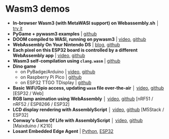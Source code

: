 # Wasm3 demos

- **In-browser Wasm3 (with MetaWASI support) on Webassembly.sh** │ [try it](https://webassembly.sh/?run-command=wasm3)
- **PyGame + pywasm3 examples** | [github](https://github.com/wasm3/pywasm3/tree/main/examples)
- **DOOM compiled to WASI, running on pywasm3** |  [video](https://twitter.com/wasm3_engine/status/1393588527863144450), [github](https://github.com/wasm3/pywasm3-doom-demo)
- **WebAssembly On Your Nintendo DS** |  [blog](https://softwayre.com/blog/2021/09/13/webassembly-on-your-nintendo-ds), [github](https://github.com/moxon6/snake-assemblyscript-ds)
- **Each pixel on this ESP32 board is controlled by a different WebAssembly app** |  [video](https://twitter.com/zubr_kabbi/status/1436833749359017985), [github](https://github.com/kabbi/m5-atom-wasms)
- **Wasm3 self-compilation using `clang.wasm`** |  [github](https://github.com/wasm3/wasm3-self-compiling)
- **Dino game**
  - on PyBadge/Arduino | [video](https://twitter.com/vshymanskyy/status/1345048053041029121), [github](https://github.com/wasm3/wasm3-arduino/tree/main/examples/Wasm_Dino_PyBadge)
  - on Raspberry Pi Pico | [github](https://github.com/vshymanskyy/wasm3_dino_rpi_pico)
  - on ESP32 TTGO TDisplay | [github](https://github.com/wasm3/wasm3-arduino/tree/main/examples/Wasm_Dino_ESP32_TDisplay)
- **Basic WiFi/Gpio access, updating `wasm` file over-the-air** │ [video](https://twitter.com/alvaroviebrantz/status/1221618910803513344), [github](https://github.com/alvarowolfx/wasm-arduino-wifi) [ESP32 / Web] 
- **RGB lamp animation using WebAssembly** │ [video](https://twitter.com/wasm3_engine/status/1222835097289752576), [github](https://github.com/vshymanskyy/Wasm3_RGB_Lamp) [nRF51 / nRF52 / ESP8266 / ESP32]
- **LCD display rendering with AssemblyScript** │ [video](https://twitter.com/h1romas4/status/1228581467850100736), [github](https://github.com/h1romas4/m5stack-wasm3-testing) [M5Stack / ESP32]
- **Conway's Game Of Life with AssemblyScript** │ [video](https://www.youtube.com/watch?v=Hc2sbhGMrig), [github](https://github.com/h1romas4/maixduino-wasm3-testing) [Maixduino / K210]
- **Losant Embedded Edge Agent** | [Python](https://github.com/Losant/eea-examples/tree/main/python), [ESP32](https://github.com/Losant/eea-examples/tree/main/esp32)
